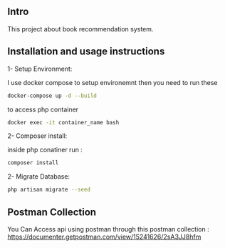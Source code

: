 
## Intro

This project about book recommendation system.


## Installation and usage instructions

1- Setup Environment:


I use docker compose to setup environemnt then you need to run these 

```bash
docker-compose up -d --build
```
to access php container

```bash
docker exec -it container_name bash
```

2- Composer install:


inside php conatiner run :

```bash
composer install
```

2- Migrate Database:

```bash
php artisan migrate --seed
```

## Postman Collection

You Can Access api using postman through this postman collection :
https://documenter.getpostman.com/view/15241626/2sA3JJ8hfm




